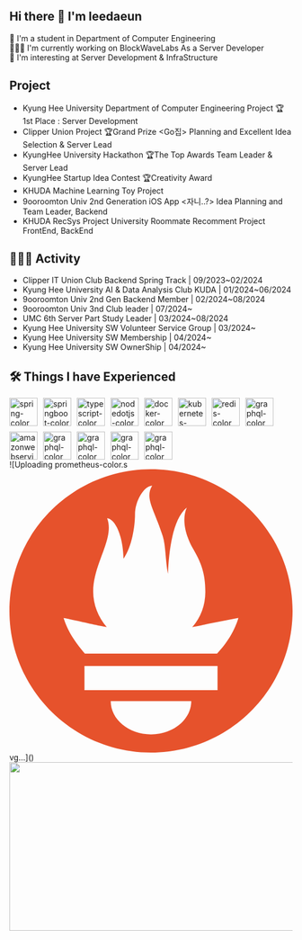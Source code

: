 ## Hi there 👋 I'm leedaeun
🏫 I'm a student in Department of Computer Engineering <br>
👩🏻‍💻 I'm currently working on BlockWaveLabs As a Server Developer <br>
📝 I'm interesting at Server Development & InfraStructure <br>
<!--
**leeeunda/leeeunda** is a ✨ _special_ ✨ repository because its `README.md` (this file) appears on your GitHub profile.

Here are some ideas to get you started:

- 🔭 I’m currently working on ...
- 🌱 I’m currently learning ...
- 👯 I’m looking to collaborate on ...
- 🤔 I’m looking for help with ...
- 💬 Ask me about ...
- 📫 How to reach me: ...
- 😄 Pronouns: ...
- ⚡ Fun fact: ..
-->
  
##  Project

- Kyung Hee University Department of Computer Engineering Project 🏆1st Place <Mumage>: Server Development
- Clipper Union Project 🏆Grand Prize <Go집> Planning and Excellent Idea Selection & Server Lead
- KyungHee University Hackathon 🏆The Top Awards <CiFarm> Team Leader & Server Lead
- KyungHee Startup Idea Contest 🏆Creativity Award
- KHUDA Machine Learning Toy Project <Life Expectancy Prediction System through Data Analysis>
- 9ooroomton Univ 2nd Generation iOS App <자니..?> Idea Planning and Team Leader, Backend
- KHUDA RecSys Project <ChecKhuMate> University Roommate Recomment Project FrontEnd, BackEnd

## 🏃‍♀️‍➡️ Activity

- Clipper IT Union Club Backend Spring Track | 09/2023~02/2024
- Kyung Hee University AI & Data Analysis Club KUDA | 01/2024~06/2024
- 9ooroomton Univ 2nd Gen Backend Member | 02/2024~08/2024
- 9ooroomton Univ 3nd Club leader | 07/2024~
- UMC 6th Server Part Study Leader | 03/2024~08/2024
- Kyung Hee University SW Volunteer Service Group | 03/2024~
- Kyung Hee University SW Membership | 04/2024~
- Kyung Hee University SW OwnerShip | 04/2024~

## 🛠️ Things I have Experienced
<div style="display: flex; flex-wrap: wrap; gap: 10px;">
  <img src="https://github.com/user-attachments/assets/a70be2b8-36f7-4f4f-a402-d0e4bd2c107d" width="50" height="50" alt="spring-color" />
  <img src="https://github.com/user-attachments/assets/338af49b-efca-454d-bbd6-f8fee3e66536" width="50" height="50" alt="springboot-color" />
  <img src="https://github.com/user-attachments/assets/610f0d7b-1c33-4c15-ab76-c4783e10c072" width="50" height="50" alt="typescript-color" />
  <img src="https://github.com/user-attachments/assets/1094fb42-ab6b-498e-b1d3-c1331fe620e2" width="50" height="50" alt="nodedotjs-color" />
  <img src="https://github.com/user-attachments/assets/736a0379-8215-49e7-ae6b-3528b8b50dbe" width="50" height="50" alt="docker-color" />
  <img src="https://github.com/user-attachments/assets/945c7eb7-f43e-4b05-96f2-45a42bc824eb" width="50" height="50" alt="kubernetes-color" />
  <img src="https://github.com/user-attachments/assets/89b88581-eaea-4678-8f11-f4a0940b73c8" width="50" height="50" alt="redis-color" />
  <img src="https://github.com/user-attachments/assets/64b10fef-be5c-494a-ad35-ac7f57ac4874" width="50" height="50" alt="graphql-color" />
  <img src="https://github.com/user-attachments/assets/4fc90b92-ded2-4273-a7e9-9863372a4b3d" width="50" height="50" alt="amazonwebservices-color" />
  <img src="https://github.com/user-attachments/assets/7bccded5-53c3-4650-89dd-ea47d4947ca7" width="50" height="50" alt="graphql-color" />
  <img src="![nginx-color](https://github.com/user-attachments/assets/3cfc0c7e-262f-47fd-b107-057e519b0bae)" width="50" height="50" alt="graphql-color" />
  <img src="![grafana-color](https://github.com/user-attachments/assets/cbfda8bc-1a30-4307-80af-7ff6a4b6ca34)" width="50" height="50" alt="graphql-color" />
  <img src="![prometheus-color](https://github.com/user-attachments/assets/30da93f8-ebcc-447e-8e78-b7acc86a2bc9)" width="50" height="50" alt="graphql-color" />
  
  
</div>
![Uploading prometheus-color.s<svg fill="#E6522C" role="img" viewBox="0 0 24 24" xmlns="http://www.w3.org/2000/svg"><title>Prometheus</title><path d="M12 0C5.373 0 0 5.372 0 12c0 6.627 5.373 12 12 12s12-5.373 12-12c0-6.628-5.373-12-12-12zm0 22.46c-1.885 0-3.414-1.26-3.414-2.814h6.828c0 1.553-1.528 2.813-3.414 2.813zm5.64-3.745H6.36v-2.046h11.28v2.046zm-.04-3.098H6.391c-.037-.043-.075-.086-.111-.13-1.155-1.401-1.427-2.133-1.69-2.879-.005-.025 1.4.287 2.395.511 0 0 .513.119 1.262.255-.72-.843-1.147-1.915-1.147-3.01 0-2.406 1.845-4.508 1.18-6.207.648.053 1.34 1.367 1.387 3.422.689-.951.977-2.69.977-3.755 0-1.103.727-2.385 1.454-2.429-.648 1.069.168 1.984.894 4.256.272.854.237 2.29.447 3.201.07-1.892.395-4.652 1.595-5.605-.529 1.2.079 2.702.494 3.424.671 1.164 1.078 2.047 1.078 3.716a4.642 4.642 0 01-1.11 2.996c.792-.149 1.34-.283 1.34-.283l2.573-.502s-.374 1.538-1.81 3.019z"/></svg>vg…]()



<br>

<a href="https://github.com/devxb/gitanimals">
<img
  src="https://render.gitanimals.org/farms/leeeunda"
  width="600"
  height="300"
/>
</a>
